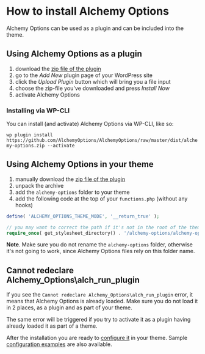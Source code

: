 # How to install Alchemy Options

Alchemy Options can be used as a plugin and can be included into the theme.

## Using Alchemy Options as a plugin

1. download the [zip file of the plugin](https://github.com/AlchemyOptions/AlchemyOptions/raw/master/dist/alchemy-options.zip)
2. go to the *Add New* plugin page of your WordPress site
3. click the *Upload Plugin* button which will bring you a file input
4. choose the zip-file you've downloaded and press *Install Now*
5. activate Alchemy Options

### Installing via WP-CLI

You can install (and activate) Alchemy Options via WP-CLI, like so:

`wp plugin install https://github.com/AlchemyOptions/AlchemyOptions/raw/master/dist/alchemy-options.zip --activate`

## Using Alchemy Options in your theme

1. manually download the [zip file of the plugin](https://github.com/AlchemyOptions/AlchemyOptions/raw/master/dist/alchemy-options.zip)
2. unpack the archive
3. add the `alchemy-options` folder to your theme
4. add the following code at the top of your `functions.php` (without any hooks)

```php
define( 'ALCHEMY_OPTIONS_THEME_MODE', '__return_true' );

// you may want to correct the path if it's not in the root of the theme
require_once( get_stylesheet_directory() . '/alchemy-options/alchemy-options.php' );
```

**Note**. Make sure you do not rename the `alchemy-options` folder, otherwise it's not going to work, since Alchemy Options files rely on this folder name.

## Cannot redeclare Alchemy_Options\alch_run_plugin

If you see the `Cannot redeclare Alchemy_Options\alch_run_plugin` error, it means that Alchemy Options is already loaded. Make sure you do not load it in 2 places, as a plugin and as part of your theme.

The same error will be triggered if you try to activate it as a plugin having already loaded it as part of a theme.

After the installation you are ready to [configure it](Configuration.md) in your theme. Sample [configuration examples](Samples.md) are also available.